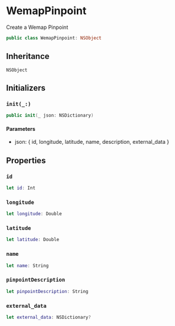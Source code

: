 # WemapPinpoint

Create a Wemap Pinpoint

``` swift
public class WemapPinpoint: NSObject
```

## Inheritance

`NSObject`

## Initializers

### `init(_:)`

``` swift
public init(_ json: NSDictionary)
```

#### Parameters

  - json: { id, longitude, latitude, name, description, external\_data }

## Properties

### `id`

``` swift
let id: Int
```

### `longitude`

``` swift
let longitude: Double
```

### `latitude`

``` swift
let latitude: Double
```

### `name`

``` swift
let name: String
```

### `pinpointDescription`

``` swift
let pinpointDescription: String
```

### `external_data`

``` swift
let external_data: NSDictionary?
```
